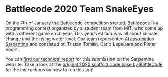 # Battlecode 2020 Team SnakeEyes

On the 7th of January the Battlecode competition started. Battlecode is a programming contest organized by a student team from MIT, who come up with a different game each year. This year’s edition was all about climate change and the rising water level. Our team represented [AI association Serpentine](https://www.serpentineai.nl) and consisted of: Tristan Tomilin, Carlo Lepelaars and Pieter Voors.

You can [find our technical report](https://serpentineai.nl/wp-content/uploads/2020/03/whitepaper-snakeeyes.pdf) for this submission on the Serpentine website. Take a look at the [original 2020 scaffold code base by BattleCode](https://github.com/battlecode/battlecode20-scaffold) for the instructions on how to run this bot!

